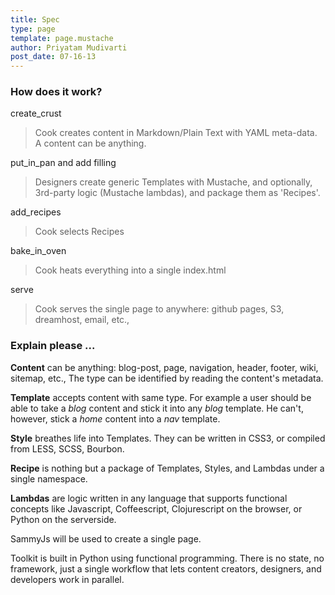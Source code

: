 ```yaml
---
title: Spec
type: page
template: page.mustache
author: Priyatam Mudivarti
post_date: 07-16-13
---
```


###  How does it work?

create_crust
> Cook creates content in Markdown/Plain Text with YAML meta-data. A content can be anything.

put_in_pan and add filling
> Designers create generic Templates with Mustache, and optionally, 3rd-party logic (Mustache lambdas), and package them as 'Recipes'.

add_recipes
> Cook selects Recipes

bake_in_oven
> Cook heats everything into a single index.html

serve
> Cook serves the single page to anywhere: github pages, S3, dreamhost, email, etc.,


### Explain please ...

**Content** can be anything: blog-post, page, navigation, header, footer, wiki, sitemap, etc., The type can be identified by reading the content's metadata.

**Template** accepts content with same type. For example a user should be able to take a _blog_ content and stick it into any _blog_ template. He can't, however, stick a _home_ content into a _nav_ template.

**Style** breathes life into Templates. They can be written in CSS3, or compiled from LESS, SCSS, Bourbon.

**Recipe** is nothing but a package of Templates, Styles, and Lambdas under a single namespace.

**Lambdas** are logic written in any language that supports functional concepts like Javascript, Coffeescript, Clojurescript on the browser, or Python on the serverside.

SammyJs will be used to create a single page.

Toolkit is built in Python using functional programming. There is no state, no framework, just a single workflow that lets content creators, designers, and developers work in parallel.
